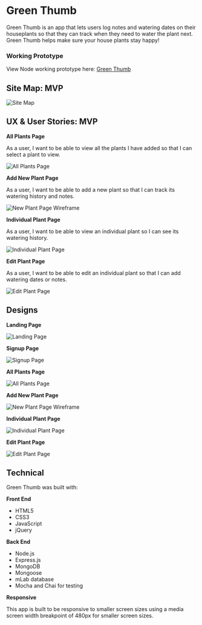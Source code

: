 # Green Thumb
Green Thumb is an app that lets users log notes and watering dates on their houseplants so that they can track when they need to water the plant next. Green Thumb helps make sure your house plants stay happy! 

### Working Prototype

View Node working prototype here: [Green Thumb](https://node-capstone-plant-app.herokuapp.com/) 

## Site Map: MVP 

![Site Map](wireframes/site_map.jpg)

## UX & User Stories: MVP

**All Plants Page** 

As a user, I want to be able to view all the plants I have added so that I can select a plant to view.

![All Plants Page](wireframes/all_plants_page.jpg)

**Add New Plant Page**

As a user, I want to be able to add a new plant so that I can track its watering history and notes.

![New Plant Page Wireframe](wireframes/new_plant_page.jpg)

**Individual Plant Page**

As a user, I want to be able to view an individual plant so I can see its watering history.

![Individual Plant Page](wireframes/individual_plant_page.jpg)

**Edit Plant Page**

As a user, I want to be able to edit an individual plant so that I can add watering dates or notes.

![Edit Plant Page](wireframes/edit_plant_page.jpg)

## Designs

**Landing Page** 

![Landing Page](screenshots/landing_page.png)

**Signup Page** 

![Signup Page](screenshots/signup_page.png)

**All Plants Page** 

![All Plants Page](screenshots/all_plants_page.png)

**Add New Plant Page**

![New Plant Page Wireframe](screenshots/new_plant_page.png)

**Individual Plant Page**

![Individual Plant Page](screenshots/individual_plant_page.png)

**Edit Plant Page**

![Edit Plant Page](screenshots/edit_plants_page.png)

## Technical

Green Thumb was built with: 

**Front End**

* HTML5
* CSS3
* JavaScript 
* jQuery 

**Back End**

* Node.js 
* Express.js
* MongoDB
* Mongoose
* mLab database
* Mocha and Chai for testing

**Responsive**

This app is built to be responsive to smaller screen sizes using a media screen width breakpoint of 480px for smaller screen sizes. 

